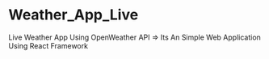 # Weather_App_Live
 Live Weather App Using OpenWeather API => Its An Simple Web Application Using React Framework
